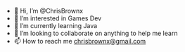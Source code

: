 - 👋 Hi, I’m @ChrisBrownx
- 👀 I’m interested in Games Dev
- 🌱 I’m currently learning Java
- 💞️ I’m looking to collaborate on anything to help me learn
- 📫 How to reach me chrisbrownx@gmail.com

<!---
ChrisBrownx/ChrisBrownx is a ✨ special ✨ repository because its `README.md` (this file) appears on your GitHub profile.
You can click the Preview link to take a look at your changes.
--->
